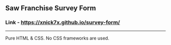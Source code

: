 ## Saw Franchise Survey Form

### Link - https://xnick7x.github.io/survey-form/


------
Pure HTML & CSS. No CSS frameworks are used.
